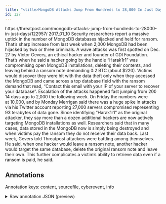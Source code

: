 ```yaml
---
title: "<title>MongoDB Attacks Jump From Hundreds to 28,000 In Just Days | Threatpost | The first stop for security news</title>"
id: 127
---
```


<title>MongoDB Attacks Jump From Hundreds to 28,000 In Just Days | Threatpost | The first stop for security news</title>
<source> https://threatpost.com/mongodb-attacks-jump-from-hundreds-to-28000-in-just-days/122957/ </source>
<date> 2017_01_10 </date>
<text>
Security researchers report a massive uptick in the number of MongoDB databases hijacked and held for ransom.
That’s sharp increase from last week when 2,000 MongoDB had been hijacked by two or three criminals.
A wave attacks was first spotted on Dec. 27 by Victor Gevers, an ethical hacker and founder of GDI Foundation.
That’s when he said a hacker going by the handle “Harak1r1” was compromising open MongoDB installations, deleting their contents, and leaving behind a ransom note demanding 0.2 BTC (about $220).
Victims would discover they were hit with the data theft only when they accessed the MongoDB and came across a top database field with the ransom demand that read, “Contact this email with your IP of your server to recover your database”.
Escalation of the attacks happened fast jumping from 200 14 days ago to 2,000 the following week.
On Friday the numbers were at 10,000, and by Monday Merrigan said there was a huge spike in attacks via his Twitter account reporting 27,000 servers compromised representing 93 terabytes of data gone.
Since identifying “Harak1r1” as the original attacker, they say more than a dozen additional hackers are now actively targeting MongoDB installations as well.
Researchers said that in many cases, data stored in the MongoDB now is simply being destroyed and when victims pay the ransom they do not receive their data back.
Last week, Gevers told Threatpost attackers were battling among themselves.
He said, when one hacker would leave a ransom note, another hacker would target the same database, delete the original ransom note and leave their own.
This further complicates a victim’s ability to retrieve data even if a ransom is paid, he said.
</text>



## Annotations

Annotation keys: content, sourcefile, cyberevent, info

<details>
<summary>Raw annotation JSON (preview)</summary>

```json
{
  "content": "Security researchers report a massive uptick in the number of MongoDB databases hijacked and held for ransom. That\u2019s sharp increase from last week when 2,000 MongoDB had been hijacked by two or three criminals. A wave attacks was first spotted on Dec. 27 by Victor Gevers, an ethical hacker and founder of GDI Foundation. That\u2019s when he said a hacker going by the handle \u201cHarak1r1\u201d was compromising open MongoDB installations, deleting their contents, and leaving behind a ransom note demanding 0.2 BTC (about $220). Victims would discover they were hit with the data theft only when they accessed the MongoDB and came across a top database field with the ransom demand that read, \u201cContact this email with your IP of your server to recover your database\u201d. Escalation of the attacks happened fast jumping from 200 14 days ago to 2,000 the following week. On Friday the numbers were at\u00a010,000, and by Monday Merrigan said there was\u00a0a huge spike in attacks via his Twitter account reporting 27,000 servers compromised representing 93 terabytes of data gone. Since identifying \u201cHarak1r1\u201d as the original attacker, they say more than\u00a0a dozen additional hackers are now actively targeting MongoDB installations as well. Researchers said that in many cases, data stored in the MongoDB now is simply being destroyed and when victims pay the ransom they do not receive their data back. Last week, Gevers told Threatpost attackers were battling among themselves. He said, when one hacker would leave a ransom note, another hacker would target the same database, delete the original ransom note and leave their own. This further complicates a victim\u2019s ability to retrieve data even if a ransom is paid, he said.",
  "sourcefile": "127.txt",
  "cyberevent": {
    "hopper": [
      {
        "index": 0,
        "relation": "Same",
        "events": [
          {
            "index": "E1",
            "type": "Attack",
            "realis": "Actual",
            "nugget": {
              "startOffset": 93,
              "index": "T1",
              "endOffset": 108,
              "text": "held for ransom"
            },
            "argument": [
              {
                "index": "T2",
                "external_reference": {
                  "dbpediaURI": "http://dbpedia.org/resource/MongoDB"
                },
                "endOffset": 79,
                "role": {
                  "type": "Victim"
                },
                "text": "MongoDB databases",
                "startOffset": 62,
                "type": "System"
              },
              {
                "index": "T29",
                "text": "hijacked",
                "endOffset": 88,
                "role": {
                  "CAPEC-Meta": "Flooding",
                  "type": "Attack-Pattern",
                  "confidence": 0.9171551167964935
                },
                "startOffset": 80,
                "type": "Capabilities"
              }
            ],
            "subtype": "Ransom"
          },
          {
            "index": "E3",
            "type": "Attack",
            "realis": "Actual",
            "nugget": {
              "startOffset": 471,
              "index": "T6",
              "endOffset": 494,
              "text": "a ransom note demanding"
            },
            "argument": [
              {
                "index": "T11",
                "text": "$220",
                "endOffset": 514,
                "role": {
                  "type": "Price"
                },
                "startOffset": 510,
                "type": "Money"
              },
              {
                "index": "T10",
                "text": "0.2 BTC",
                "endOffset": 502,
                "role": {
                  "type": "Price"
                },
                "startOffset": 495,
                "type": "Money"
              },
              {
                "index": "T7",
```
</details>
